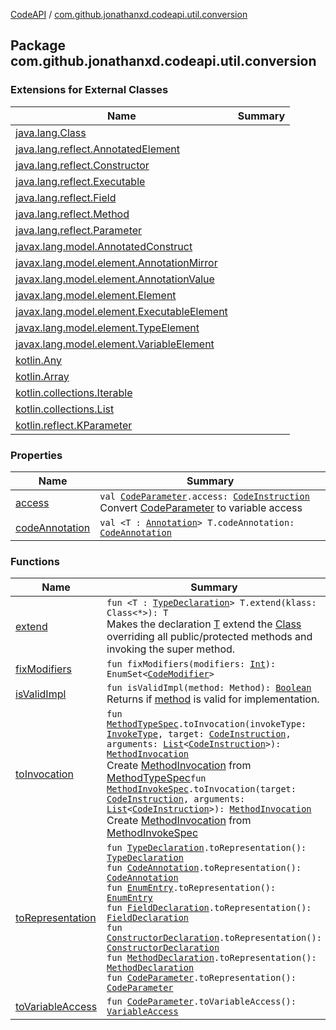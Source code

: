 [CodeAPI](../index.md) / [com.github.jonathanxd.codeapi.util.conversion](.)

## Package com.github.jonathanxd.codeapi.util.conversion

### Extensions for External Classes

| Name | Summary |
|---|---|
| [java.lang.Class](java.lang.-class/index.md) |  |
| [java.lang.reflect.AnnotatedElement](java.lang.reflect.-annotated-element/index.md) |  |
| [java.lang.reflect.Constructor](java.lang.reflect.-constructor/index.md) |  |
| [java.lang.reflect.Executable](java.lang.reflect.-executable/index.md) |  |
| [java.lang.reflect.Field](java.lang.reflect.-field/index.md) |  |
| [java.lang.reflect.Method](java.lang.reflect.-method/index.md) |  |
| [java.lang.reflect.Parameter](java.lang.reflect.-parameter/index.md) |  |
| [javax.lang.model.AnnotatedConstruct](javax.lang.model.-annotated-construct/index.md) |  |
| [javax.lang.model.element.AnnotationMirror](javax.lang.model.element.-annotation-mirror/index.md) |  |
| [javax.lang.model.element.AnnotationValue](javax.lang.model.element.-annotation-value/index.md) |  |
| [javax.lang.model.element.Element](javax.lang.model.element.-element/index.md) |  |
| [javax.lang.model.element.ExecutableElement](javax.lang.model.element.-executable-element/index.md) |  |
| [javax.lang.model.element.TypeElement](javax.lang.model.element.-type-element/index.md) |  |
| [javax.lang.model.element.VariableElement](javax.lang.model.element.-variable-element/index.md) |  |
| [kotlin.Any](kotlin.-any/index.md) |  |
| [kotlin.Array](kotlin.-array/index.md) |  |
| [kotlin.collections.Iterable](kotlin.collections.-iterable/index.md) |  |
| [kotlin.collections.List](kotlin.collections.-list/index.md) |  |
| [kotlin.reflect.KParameter](kotlin.reflect.-k-parameter/index.md) |  |

### Properties

| Name | Summary |
|---|---|
| [access](access.md) | `val `[`CodeParameter`](../com.github.jonathanxd.codeapi.base/-code-parameter/index.md)`.access: `[`CodeInstruction`](../com.github.jonathanxd.codeapi/-code-instruction.md)<br>Convert [CodeParameter](../com.github.jonathanxd.codeapi.base/-code-parameter/index.md) to variable access |
| [codeAnnotation](code-annotation.md) | `val <T : `[`Annotation`](https://kotlinlang.org/api/latest/jvm/stdlib/kotlin/-annotation/index.html)`> T.codeAnnotation: `[`CodeAnnotation`](../com.github.jonathanxd.codeapi.base/-code-annotation.md) |

### Functions

| Name | Summary |
|---|---|
| [extend](extend.md) | `fun <T : `[`TypeDeclaration`](../com.github.jonathanxd.codeapi.base/-type-declaration/index.md)`> T.extend(klass: Class<*>): T`<br>Makes the declaration [T](#) extend the [Class](#) overriding all public/protected methods and invoking the super method. |
| [fixModifiers](fix-modifiers.md) | `fun fixModifiers(modifiers: `[`Int`](https://kotlinlang.org/api/latest/jvm/stdlib/kotlin/-int/index.html)`): EnumSet<`[`CodeModifier`](../com.github.jonathanxd.codeapi.base/-code-modifier/index.md)`>` |
| [isValidImpl](is-valid-impl.md) | `fun isValidImpl(method: Method): `[`Boolean`](https://kotlinlang.org/api/latest/jvm/stdlib/kotlin/-boolean/index.html)<br>Returns if [method](is-valid-impl.md#com.github.jonathanxd.codeapi.util.conversion$isValidImpl(java.lang.reflect.Method)/method) is valid for implementation. |
| [toInvocation](to-invocation.md) | `fun `[`MethodTypeSpec`](../com.github.jonathanxd.codeapi.common/-method-type-spec/index.md)`.toInvocation(invokeType: `[`InvokeType`](../com.github.jonathanxd.codeapi.base/-invoke-type/index.md)`, target: `[`CodeInstruction`](../com.github.jonathanxd.codeapi/-code-instruction.md)`, arguments: `[`List`](https://kotlinlang.org/api/latest/jvm/stdlib/kotlin.collections/-list/index.html)`<`[`CodeInstruction`](../com.github.jonathanxd.codeapi/-code-instruction.md)`>): `[`MethodInvocation`](../com.github.jonathanxd.codeapi.base/-method-invocation/index.md)<br>Create [MethodInvocation](../com.github.jonathanxd.codeapi.base/-method-invocation/index.md) from [MethodTypeSpec](../com.github.jonathanxd.codeapi.common/-method-type-spec/index.md)`fun `[`MethodInvokeSpec`](../com.github.jonathanxd.codeapi.common/-method-invoke-spec/index.md)`.toInvocation(target: `[`CodeInstruction`](../com.github.jonathanxd.codeapi/-code-instruction.md)`, arguments: `[`List`](https://kotlinlang.org/api/latest/jvm/stdlib/kotlin.collections/-list/index.html)`<`[`CodeInstruction`](../com.github.jonathanxd.codeapi/-code-instruction.md)`>): `[`MethodInvocation`](../com.github.jonathanxd.codeapi.base/-method-invocation/index.md)<br>Create [MethodInvocation](../com.github.jonathanxd.codeapi.base/-method-invocation/index.md) from [MethodInvokeSpec](../com.github.jonathanxd.codeapi.common/-method-invoke-spec/index.md) |
| [toRepresentation](to-representation.md) | `fun `[`TypeDeclaration`](../com.github.jonathanxd.codeapi.base/-type-declaration/index.md)`.toRepresentation(): `[`TypeDeclaration`](../com.github.jonathanxd.codeapi.base/-type-declaration/index.md)<br>`fun `[`CodeAnnotation`](../com.github.jonathanxd.codeapi.base/-code-annotation.md)`.toRepresentation(): `[`CodeAnnotation`](../com.github.jonathanxd.codeapi.base/-code-annotation.md)<br>`fun `[`EnumEntry`](../com.github.jonathanxd.codeapi.base/-enum-entry/index.md)`.toRepresentation(): `[`EnumEntry`](../com.github.jonathanxd.codeapi.base/-enum-entry/index.md)<br>`fun `[`FieldDeclaration`](../com.github.jonathanxd.codeapi.base/-field-declaration/index.md)`.toRepresentation(): `[`FieldDeclaration`](../com.github.jonathanxd.codeapi.base/-field-declaration/index.md)<br>`fun `[`ConstructorDeclaration`](../com.github.jonathanxd.codeapi.base/-constructor-declaration/index.md)`.toRepresentation(): `[`ConstructorDeclaration`](../com.github.jonathanxd.codeapi.base/-constructor-declaration/index.md)<br>`fun `[`MethodDeclaration`](../com.github.jonathanxd.codeapi.base/-method-declaration/index.md)`.toRepresentation(): `[`MethodDeclaration`](../com.github.jonathanxd.codeapi.base/-method-declaration/index.md)<br>`fun `[`CodeParameter`](../com.github.jonathanxd.codeapi.base/-code-parameter/index.md)`.toRepresentation(): `[`CodeParameter`](../com.github.jonathanxd.codeapi.base/-code-parameter/index.md) |
| [toVariableAccess](to-variable-access.md) | `fun `[`CodeParameter`](../com.github.jonathanxd.codeapi.base/-code-parameter/index.md)`.toVariableAccess(): `[`VariableAccess`](../com.github.jonathanxd.codeapi.base/-variable-access/index.md) |
